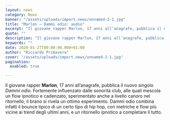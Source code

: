 ```yaml
---
layout: news
category: News
banner: "/assets/uploads/import.news/unnamed-2-1.jpg"
title: "Marlon – Dammi odio: audio"
excerpt: "Il giovane rapper Marlon, 17 anni all’anagrafe, pubblica il nuovo singolo Dammi odio. Fortemente influenzato dalle sonorità club, alle quali mescola un flow ipnotico e cadenzato, sperimentato anche a livello canoro nel ritornello, il brano si rivela un ottimo esperimento. Dammi odio combina infatti il bounce tipico di un certo tipo di hip hop, con [&hellip"
quote: ""
description: "Il giovane rapper Marlon, 17 anni all’anagrafe, pubblica il nuovo singolo Dammi odio. Fortemente influenzato dalle sonorità club, alle quali mescola un flow ipnotico e cadenzato, sperimentato anche a livello canoro nel ritornello, il brano si rivela un ottimo esperimento. Dammi odio combina infatti il bounce tipico di un certo tipo di hip hop, con [&hellip"
keywords: ""
date: 2020-01-27T00:00:00.000+01:00
author: "Riccardo Primavera"
cover: "/assets/uploads/import.news/unnamed-2-1.jpg"
pagination:
  enabled: true

---
```


Il giovane rapper **Marlon**, 17 anni all’anagrafe, pubblica il nuovo singolo _Dammi odio_. Fortemente influenzato dalle sonorità club, alle quali mescola un flow ipnotico e cadenzato, sperimentato anche a livello canoro nel ritornello, il brano si rivela un ottimo esperimento. Dammi odio combina infatti il bounce tipico di un certo tipo di hip hop, con metriche e flow più vicine ai trend degli ultimi anni, e un ritornello ipnotico a completare il tutto.